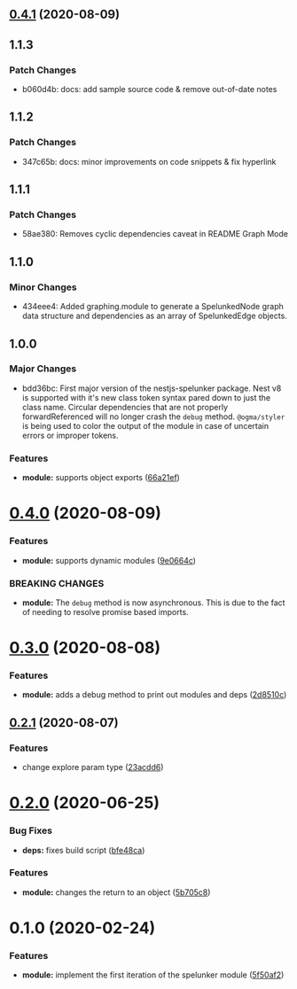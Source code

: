 ## [0.4.1](https://github.com/jmcdo29/nestjs-spelunker/compare/0.4.0...0.4.1) (2020-08-09)

## 1.1.3

### Patch Changes

- b060d4b: docs: add sample source code & remove out-of-date notes

## 1.1.2

### Patch Changes

- 347c65b: docs: minor improvements on code snippets & fix hyperlink

## 1.1.1

### Patch Changes

- 58ae380: Removes cyclic dependencies caveat in README Graph Mode

## 1.1.0

### Minor Changes

- 434eee4: Added graphing.module to generate a SpelunkedNode graph data structure and dependencies as an array of SpelunkedEdge objects.

## 1.0.0

### Major Changes

- bdd36bc: First major version of the nestjs-spelunker package.
  Nest v8 is supported with it's new class token syntax
  pared down to just the class name. Circular dependencies
  that are not properly forwardReferenced will no longer
  crash the `debug` method. `@ogma/styler` is being used
  to color the output of the module in case of uncertain
  errors or improper tokens.

### Features

- **module:** supports object exports ([66a21ef](https://github.com/jmcdo29/nestjs-spelunker/commit/66a21efc5bd335e0792b50c31e866f9407fdd80a))

# [0.4.0](https://github.com/jmcdo29/nestjs-spelunker/compare/0.3.0...0.4.0) (2020-08-09)

### Features

- **module:** supports dynamic modules ([9e0664c](https://github.com/jmcdo29/nestjs-spelunker/commit/9e0664cb08a4a89e0d72933cbf56e35958ceda6b))

### BREAKING CHANGES

- **module:** The `debug` method is now asynchronous.
  This is due to the fact of needing to resolve promise
  based imports.

# [0.3.0](https://github.com/jmcdo29/nestjs-spelunker/compare/0.2.1...0.3.0) (2020-08-08)

### Features

- **module:** adds a debug method to print out modules and deps ([2d8510c](https://github.com/jmcdo29/nestjs-spelunker/commit/2d8510cffe07483521b531bc2760e79641423862))

## [0.2.1](https://github.com/jmcdo29/nestjs-spelunker/compare/0.2.0...0.2.1) (2020-08-07)

### Features

- change explore param type ([23acdd6](https://github.com/jmcdo29/nestjs-spelunker/commit/23acdd6144b9039c7b585f06db2c0efddf1a3f62))

# [0.2.0](https://github.com/jmcdo29/nestjs-spelunker/compare/0.1.0...0.2.0) (2020-06-25)

### Bug Fixes

- **deps:** fixes build script ([bfe48ca](https://github.com/jmcdo29/nestjs-spelunker/commit/bfe48ca13e6b87e895d12972d0d7779ca0ba1fc2))

### Features

- **module:** changes the return to an object ([5b705c8](https://github.com/jmcdo29/nestjs-spelunker/commit/5b705c8b61f9daf3dba2f0e9da6fbf1218f0b4ce))

<a name="0.1.0"></a>

# 0.1.0 (2020-02-24)

### Features

- **module:** implement the first iteration of the spelunker module ([5f50af2](https://github.com/jmcdo29/nestjs-spelunker/commit/5f50af2))
